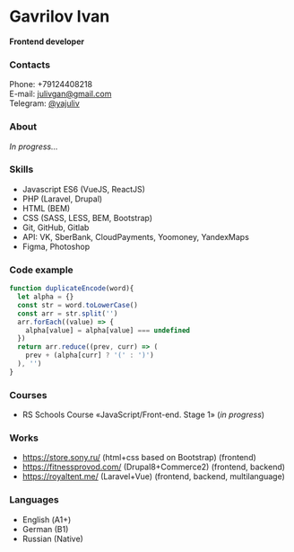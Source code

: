 # Gavrilov Ivan
**Frontend developer**

### Contacts

Phone: +79124408218  
E-mail: julivgan@gmail.com  
Telegram: [@yajuliv](https://t.me/yajuliv)  

### About

_In progress..._

### Skills

- Javascript ES6 (VueJS, ReactJS)
- PHP (Laravel, Drupal)
- HTML (BEM)
- CSS (SASS, LESS, BEM, Bootstrap)
- Git, GitHub, Gitlab
- API: VK, SberBank, CloudPayments, Yoomoney, YandexMaps
- Figma, Photoshop

### Code example

```javascript
function duplicateEncode(word){
  let alpha = {}
  const str = word.toLowerCase()
  const arr = str.split('')
  arr.forEach((value) => {
    alpha[value] = alpha[value] === undefined
  })
  return arr.reduce((prev, curr) => (
    prev + (alpha[curr] ? '(' : ')')
  ), '')
}
```

### Courses

- RS Schools Course «JavaScript/Front-end. Stage 1» (_in progress_)

### Works

- https://store.sony.ru/ (html+css based on Bootstrap) (frontend)
- https://fitnessprovod.com/ (Drupal8+Commerce2) (frontend, backend)
- https://royaltent.me/ (Laravel+Vue) (frontend, backend, multilanguage)

### Languages

- English (А1+)
- German (B1)
- Russian (Native)
